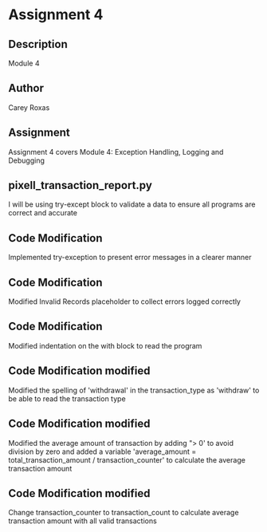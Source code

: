 # Assignment 4

## Description

Module 4

## Author

Carey Roxas
## Assignment

Assignment 4 covers Module 4: Exception Handling, Logging and Debugging 

## pixell_transaction_report.py

I will be using try-except block to validate a data to ensure all programs are correct and accurate

## Code Modification

Implemented try-exception to present error messages in a clearer manner

## Code Modification

Modified Invalid Records placeholder to collect errors logged correctly

## Code Modification

Modified indentation on the with block to read the program

## Code Modification modified

Modified the spelling of 'withdrawal' in the transaction_type as 'withdraw' to be able to read the transaction type

## Code Modification modified

Modified the average amount of transaction by adding "> 0' to avoid division by zero
and added a variable 'average_amount = total_transaction_amount / transaction_counter' to calculate the average transaction amount

## Code Modification modified
Change transaction_counter to transaction_count to calculate average transaction amount with all valid transactions



